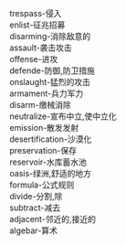 trespass-侵入<br>
enlist-征兆招募<br>
disarming-消除敌意的<br>
assault-袭击攻击<br>
offense-进攻<br>
defende-防御,防卫措施<br>
onslaught-猛烈的攻击<br>
armament-兵力军力<br>
disarm-缴械消除<br>
neutralize-宣布中立,使中立化<br>
emission-散发发射<br>
desertification-沙漠化<br>
preservation-保存<br>
reservoir-水库蓄水池<br>
oasis-绿洲,舒适的地方<br>
formula-公式规则<br>
divide-分割,除<br>
subtract-减去<br>
adjacent-邻近的,接近的<br>
algebar-算术<br>
<br>
<br>
